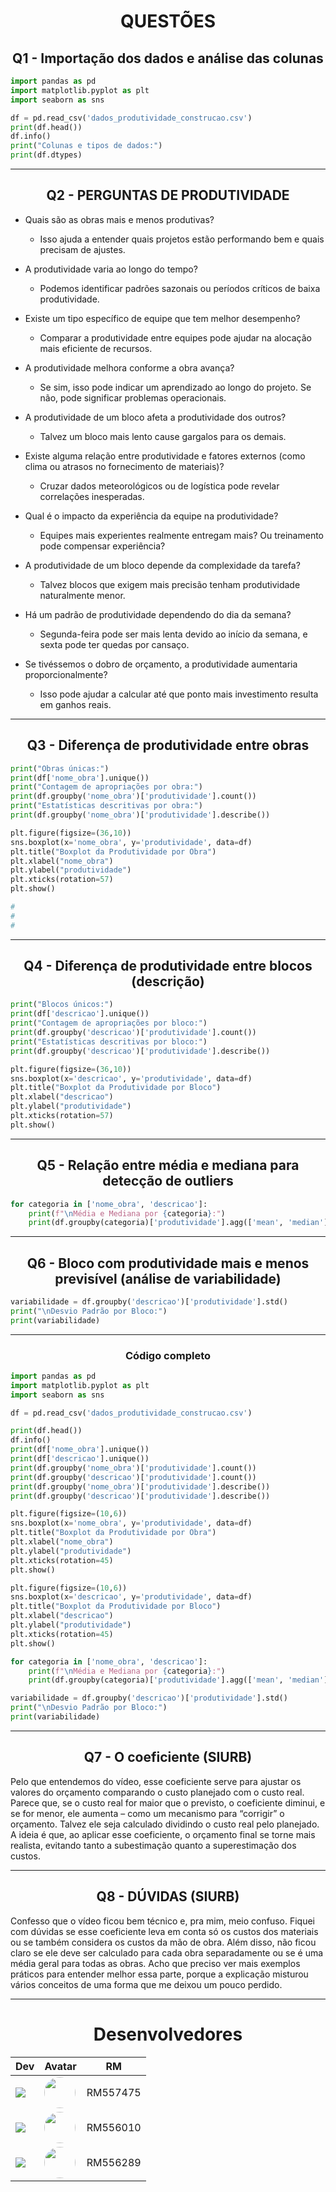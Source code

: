 <h1 align="center">QUESTÕES</h1>

<h2 align="center">Q1 - Importação dos dados e análise das colunas</h2>

```py
import pandas as pd
import matplotlib.pyplot as plt
import seaborn as sns

df = pd.read_csv('dados_produtividade_construcao.csv')
print(df.head())
df.info()
print("Colunas e tipos de dados:")
print(df.dtypes)
```

---

<h2 align="center">Q2 - PERGUNTAS DE PRODUTIVIDADE</h2>

- Quais são as obras mais e menos produtivas?
    - Isso ajuda a entender quais projetos estão performando bem e quais precisam de ajustes.

- A produtividade varia ao longo do tempo?
    - Podemos identificar padrões sazonais ou períodos críticos de baixa produtividade.

- Existe um tipo específico de equipe que tem melhor desempenho?

    - Comparar a produtividade entre equipes pode ajudar na alocação mais eficiente de recursos.

- A produtividade melhora conforme a obra avança?
    - Se sim, isso pode indicar um aprendizado ao longo do projeto. Se não, pode significar problemas operacionais.

- A produtividade de um bloco afeta a produtividade dos outros?
    - Talvez um bloco mais lento cause gargalos para os demais.

- Existe alguma relação entre produtividade e fatores externos (como clima ou atrasos no fornecimento de materiais)?
    - Cruzar dados meteorológicos ou de logística pode revelar correlações inesperadas.

- Qual é o impacto da experiência da equipe na produtividade?
    - Equipes mais experientes realmente entregam mais? Ou treinamento pode compensar experiência?

- A produtividade de um bloco depende da complexidade da tarefa?
    - Talvez blocos que exigem mais precisão tenham produtividade naturalmente menor.

- Há um padrão de produtividade dependendo do dia da semana?
    - Segunda-feira pode ser mais lenta devido ao início da semana, e sexta pode ter quedas por cansaço.

- Se tivéssemos o dobro de orçamento, a produtividade aumentaria proporcionalmente?
    - Isso pode ajudar a calcular até que ponto mais investimento resulta em ganhos reais.
 
---

<h2 align="center">Q3 - Diferença de produtividade entre obras</h2>

```py
print("Obras únicas:")
print(df['nome_obra'].unique())
print("Contagem de apropriações por obra:")
print(df.groupby('nome_obra')['produtividade'].count())
print("Estatísticas descritivas por obra:")
print(df.groupby('nome_obra')['produtividade'].describe())

plt.figure(figsize=(36,10))
sns.boxplot(x='nome_obra', y='produtividade', data=df)
plt.title("Boxplot da Produtividade por Obra")
plt.xlabel("nome_obra")
plt.ylabel("produtividade")
plt.xticks(rotation=57)
plt.show()

# 
#
# 

```
---

<h2 align="center">Q4 - Diferença de produtividade entre blocos (descrição)</h2>

```py
print("Blocos únicos:")
print(df['descricao'].unique())
print("Contagem de apropriações por bloco:")
print(df.groupby('descricao')['produtividade'].count())
print("Estatísticas descritivas por bloco:")
print(df.groupby('descricao')['produtividade'].describe())

plt.figure(figsize=(36,10))
sns.boxplot(x='descricao', y='produtividade', data=df)
plt.title("Boxplot da Produtividade por Bloco")
plt.xlabel("descricao")
plt.ylabel("produtividade")
plt.xticks(rotation=57)
plt.show()
```
---

<h2 align="center">Q5 - Relação entre média e mediana para detecção de outliers</h2>

```py
for categoria in ['nome_obra', 'descricao']:
    print(f"\nMédia e Mediana por {categoria}:")
    print(df.groupby(categoria)['produtividade'].agg(['mean', 'median']))
```
---

<h2 align="center">Q6 - Bloco com produtividade mais e menos previsível (análise de variabilidade)</h2>

```py
variabilidade = df.groupby('descricao')['produtividade'].std()
print("\nDesvio Padrão por Bloco:")
print(variabilidade)
```
---

<h3 align="center">Código completo</h3>

```py
import pandas as pd
import matplotlib.pyplot as plt
import seaborn as sns

df = pd.read_csv('dados_produtividade_construcao.csv')

print(df.head())
df.info()
print(df['nome_obra'].unique())
print(df['descricao'].unique())
print(df.groupby('nome_obra')['produtividade'].count())
print(df.groupby('descricao')['produtividade'].count())
print(df.groupby('nome_obra')['produtividade'].describe())
print(df.groupby('descricao')['produtividade'].describe())

plt.figure(figsize=(10,6))
sns.boxplot(x='nome_obra', y='produtividade', data=df)
plt.title("Boxplot da Produtividade por Obra")
plt.xlabel("nome_obra")
plt.ylabel("produtividade")
plt.xticks(rotation=45)
plt.show()

plt.figure(figsize=(10,6))
sns.boxplot(x='descricao', y='produtividade', data=df)
plt.title("Boxplot da Produtividade por Bloco")
plt.xlabel("descricao")
plt.ylabel("produtividade")
plt.xticks(rotation=45)
plt.show()

for categoria in ['nome_obra', 'descricao']:
    print(f"\nMédia e Mediana por {categoria}:")
    print(df.groupby(categoria)['produtividade'].agg(['mean', 'median']))

variabilidade = df.groupby('descricao')['produtividade'].std()
print("\nDesvio Padrão por Bloco:")
print(variabilidade)

```
---

<h2 align="center">Q7 - O coeficiente (SIURB)</h2>

Pelo que entendemos do vídeo, esse coeficiente serve para ajustar os valores do orçamento comparando o custo planejado com o custo real. Parece que, se o custo real for maior que o previsto, o coeficiente diminui, e se for menor, ele aumenta – como um mecanismo para “corrigir” o orçamento. Talvez ele seja calculado dividindo o custo real pelo planejado. A ideia é que, ao aplicar esse coeficiente, o orçamento final se torne mais realista, evitando tanto a subestimação quanto a superestimação dos custos.

---

<h2 align="center">Q8 - DÚVIDAS (SIURB)</h2>

Confesso que o vídeo ficou bem técnico e, pra mim, meio confuso. Fiquei com dúvidas se esse coeficiente leva em conta só os custos dos materiais ou se também considera os custos da mão de obra. Além disso, não ficou claro se ele deve ser calculado para cada obra separadamente ou se é uma média geral para todas as obras. Acho que preciso ver mais exemplos práticos para entender melhor essa parte, porque a explicação misturou vários conceitos de uma forma que me deixou um pouco perdido.

---

<h1 align="center">Desenvolvedores</h1>

| Dev | Avatar | RM |
| ------------- | ------ | ----- |
| ![](https://img.shields.io/badge/DEV-Yuri-70b2b4?style=for-the-badge&logo=github) | <a href="https://github.com/yurisilpess"><img src="https://avatars.githubusercontent.com/u/99032447?v=4" height="50" style="border-radius:30px;"></a> | RM557475 |
| ![](https://img.shields.io/badge/DEV-Igor-7ca787?style=for-the-badge&logo=github) | <a href="https://github.com/igor-soos"><img src="https://avatars.githubusercontent.com/u/164360059?v=4" height="50" style="border-radius:30px;"></a> | RM556010 |
| ![](https://img.shields.io/badge/DEV-Gustavo-516b58?style=for-the-badge&logo=github) | <a href="https://github.com/gus7a2005"><img src="https://avatars.githubusercontent.com/u/161319479?v=4" height="50" style="border-radius:30px;"></a> | RM556289 |
